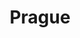 ---
title: "Prague"
excerpt: "Where storied spires enchant all"
subgalleries: true
tags:
  - 🏰Baroque
  - 🏞️QSD's Favourite
left_tarot_card: knight-of-cups
left_tarot_href: "#prague-castle"
right_tarot_card: king-of-cups
right_tarot_href: "/voyage/dolomites/#selva"
header:
  overlay_image: pr-wide-mount-3v1.jpg
---